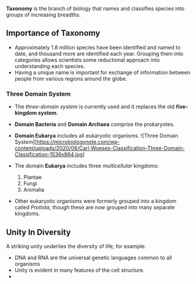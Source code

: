 **Taxonomy** is the branch of biology that names and classifies species into groups of increasing breadths.

## Importance of Taxonomy

- Approximately 1.8 million species have been identified and named to date, and thousand more are identified each year. Grouping them into categories allows scientists some reductional approach into understanding each species.
- Having a unique name is important for exchange of information between people from various regions around the globe.

### Three Domain System

- The *three-domain system* is currently used and it replaces the old **five-kingdom system**.
- **Domain Bacteria** and **Domain Archaea** comprise the prokaryotes.
- **Domain Eukarya** includes all eukaryotic organisms. ![Three Domain System][https://microbiologynote.com/wp-content/uploads/2020/08/Carl-Woeses-Classification-Three-Domain-Classification-1536x864.jpg]
- The domain **Eukarya** includes three *multicellular* kingdoms:
	1. Plantae
	2. Fungi
	3. Animalia

- Other eukaryotic organisms were formerly grouped into a kingdom called *Protista*, though these are now grouped into many separate kingdoms.

## Unity In Diversity

A striking unity underlies the diversity of life; for example:
- DNA and RNA are the universal genetic languages common to all organisms
- Unity is evident in many features of the cell structure.
- 